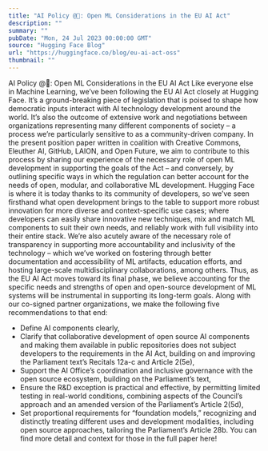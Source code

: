 ```yaml
---
title: "AI Policy @🤗: Open ML Considerations in the EU AI Act"
description: ""
summary: ""
pubDate: "Mon, 24 Jul 2023 00:00:00 GMT"
source: "Hugging Face Blog"
url: "https://huggingface.co/blog/eu-ai-act-oss"
thumbnail: ""
---
```


AI Policy @🤗: Open ML Considerations in the EU AI Act
Like everyone else in Machine Learning, we’ve been following the EU AI Act closely at Hugging Face. It’s a ground-breaking piece of legislation that is poised to shape how democratic inputs interact with AI technology development around the world. It’s also the outcome of extensive work and negotiations between organizations representing many different components of society – a process we’re particularly sensitive to as a community-driven company. In the present position paper written in coalition with Creative Commons, Eleuther AI, GitHub, LAION, and Open Future, we aim to contribute to this process by sharing our experience of the necessary role of open ML development in supporting the goals of the Act – and conversely, by outlining specific ways in which the regulation can better account for the needs of open, modular, and collaborative ML development.
Hugging Face is where it is today thanks to its community of developers, so we’ve seen firsthand what open development brings to the table to support more robust innovation for more diverse and context-specific use cases; where developers can easily share innovative new techniques, mix and match ML components to suit their own needs, and reliably work with full visibility into their entire stack. We’re also acutely aware of the necessary role of transparency in supporting more accountability and inclusivity of the technology – which we’ve worked on fostering through better documentation and accessibility of ML artifacts, education efforts, and hosting large-scale multidisciplinary collaborations, among others. Thus, as the EU AI Act moves toward its final phase, we believe accounting for the specific needs and strengths of open and open-source development of ML systems will be instrumental in supporting its long-term goals. Along with our co-signed partner organizations, we make the following five recommendations to that end:
- Define AI components clearly,
- Clarify that collaborative development of open source AI components and making them available in public repositories does not subject developers to the requirements in the AI Act, building on and improving the Parliament text’s Recitals 12a-c and Article 2(5e),
- Support the AI Office’s coordination and inclusive governance with the open source ecosystem, building on the Parliament’s text,
- Ensure the R&D exception is practical and effective, by permitting limited testing in real-world conditions, combining aspects of the Council’s approach and an amended version of the Parliament’s Article 2(5d),
- Set proportional requirements for “foundation models,” recognizing and distinctly treating different uses and development modalities, including open source approaches, tailoring the Parliament’s Article 28b.
You can find more detail and context for those in the full paper here!
